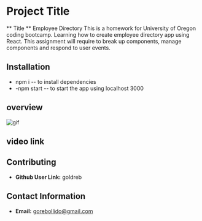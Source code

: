 # Project Title

** Title ** Employee Directory
This is a homework for University of Oregon coding bootcamp. Learning how to create employee directory app using React. This assignment will require to break up components, manage components and respond to user events.

## Installation

- npm i -- to install dependencies
- -npm start -- to start the app using localhost 3000

## overview

![gif](images/employee-directory.gif)

## video link

## Contributing

- **Github User Link:** goldreb

## Contact Information

- **Email:** gorebollido@gmail.com
